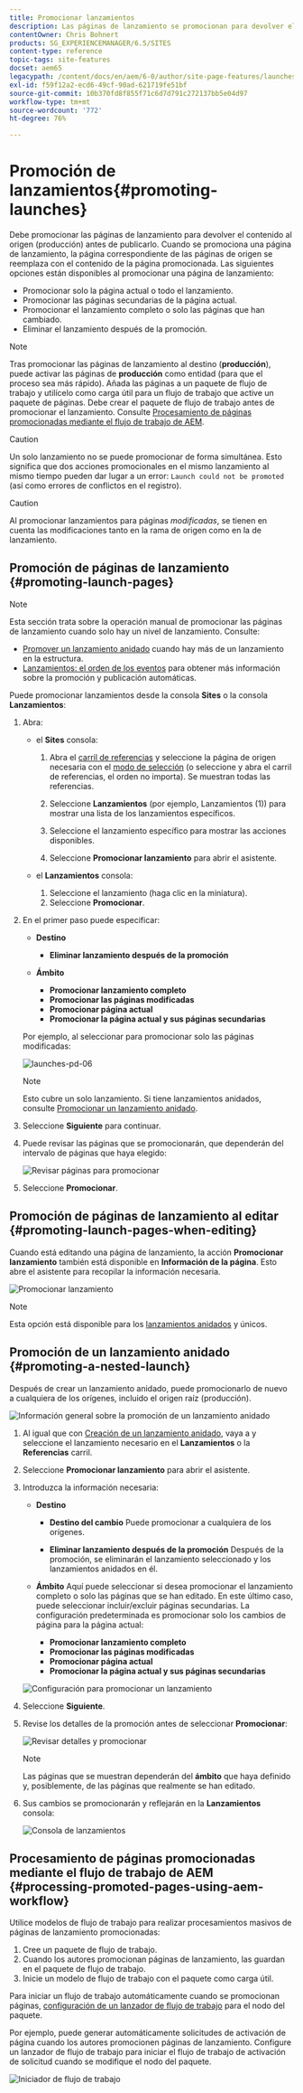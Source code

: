 ```yaml
---
title: Promocionar lanzamientos
description: Las páginas de lanzamiento se promocionan para devolver el contenido al origen (producción) antes de publicarlo.
contentOwner: Chris Bohnert
products: SG_EXPERIENCEMANAGER/6.5/SITES
content-type: reference
topic-tags: site-features
docset: aem65
legacypath: /content/docs/en/aem/6-0/author/site-page-features/launches
exl-id: f59f12a2-ecd6-49cf-90ad-621719fe51bf
source-git-commit: 10b370fd8f855f71c6d7d791c272137bb5e04d97
workflow-type: tm+mt
source-wordcount: '772'
ht-degree: 76%

---
```


# Promoción de lanzamientos{#promoting-launches}

Debe promocionar las páginas de lanzamiento para devolver el contenido al origen (producción) antes de publicarlo. Cuando se promociona una página de lanzamiento, la página correspondiente de las páginas de origen se reemplaza con el contenido de la página promocionada. Las siguientes opciones están disponibles al promocionar una página de lanzamiento:

* Promocionar solo la página actual o todo el lanzamiento.
* Promocionar las páginas secundarias de la página actual.
* Promocionar el lanzamiento completo o solo las páginas que han cambiado.
* Eliminar el lanzamiento después de la promoción.

>[!NOTE]
>
>Tras promocionar las páginas de lanzamiento al destino (**producción**), puede activar las páginas de **producción** como entidad (para que el proceso sea más rápido). Añada las páginas a un paquete de flujo de trabajo y utilícelo como carga útil para un flujo de trabajo que active un paquete de páginas. Debe crear el paquete de flujo de trabajo antes de promocionar el lanzamiento. Consulte [Procesamiento de páginas promocionadas mediante el flujo de trabajo de AEM](#processing-promoted-pages-using-aem-workflow).

>[!CAUTION]
>
>Un solo lanzamiento no se puede promocionar de forma simultánea. Esto significa que dos acciones promocionales en el mismo lanzamiento al mismo tiempo pueden dar lugar a un error: `Launch could not be promoted` (así como errores de conflictos en el registro).

>[!CAUTION]
>
>Al promocionar lanzamientos para páginas *modificadas*, se tienen en cuenta las modificaciones tanto en la rama de origen como en la de lanzamiento.

## Promoción de páginas de lanzamiento {#promoting-launch-pages}

>[!NOTE]
>
>Esta sección trata sobre la operación manual de promocionar las páginas de lanzamiento cuando solo hay un nivel de lanzamiento. Consulte:
>
>* [Promover un lanzamiento anidado](#promoting-a-nested-launch) cuando hay más de un lanzamiento en la estructura.
>* [Lanzamientos: el orden de los eventos](/help/sites-authoring/launches.md#launches-the-order-of-events) para obtener más información sobre la promoción y publicación automáticas.
>

Puede promocionar lanzamientos desde la consola **Sites** o la consola **Lanzamientos**:

1. Abra:

   * el **Sites** consola:

      1. Abra el [carril de referencias](/help/sites-authoring/author-environment-tools.md#showingpagereferences) y seleccione la página de origen necesaria con el [modo de selección](/help/sites-authoring/basic-handling.md) (o seleccione y abra el carril de referencias, el orden no importa). Se muestran todas las referencias.

      1. Seleccione **Lanzamientos** (por ejemplo, Lanzamientos (1)) para mostrar una lista de los lanzamientos específicos.
      1. Seleccione el lanzamiento específico para mostrar las acciones disponibles.
      1. Seleccione **Promocionar lanzamiento** para abrir el asistente.

   * el **Lanzamientos** consola:

      1. Seleccione el lanzamiento (haga clic en la miniatura).
      1. Seleccione **Promocionar**.

1. En el primer paso puede especificar:

   * **Destino**

      * **Eliminar lanzamiento después de la promoción**

   * **Ámbito**

      * **Promocionar lanzamiento completo**
      * **Promocionar las páginas modificadas**
      * **Promocionar página actual**
      * **Promocionar la página actual y sus páginas secundarias**

   Por ejemplo, al seleccionar para promocionar solo las páginas modificadas:

   ![launches-pd-06](assets/launches-pd-06.png)

   >[!NOTE]
   >
   >Esto cubre un solo lanzamiento. Si tiene lanzamientos anidados, consulte [Promocionar un lanzamiento anidado](#promoting-a-nested-launch).

1. Seleccione **Siguiente** para continuar.
1. Puede revisar las páginas que se promocionarán, que dependerán del intervalo de páginas que haya elegido:

   ![Revisar páginas para promocionar](assets/chlimage_1-102.png)

1. Seleccione **Promocionar**.

## Promoción de páginas de lanzamiento al editar {#promoting-launch-pages-when-editing}

Cuando está editando una página de lanzamiento, la acción **Promocionar lanzamiento** también está disponible en **Información de la página**. Esto abre el asistente para recopilar la información necesaria.

![Promocionar lanzamiento](assets/chlimage_1-103.png)

>[!NOTE]
>
>Esta opción está disponible para los [lanzamientos anidados](#promoting-a-nested-launch) y únicos.

## Promoción de un lanzamiento anidado {#promoting-a-nested-launch}

Después de crear un lanzamiento anidado, puede promocionarlo de nuevo a cualquiera de los orígenes, incluido el origen raíz (producción).

![Información general sobre la promoción de un lanzamiento anidado](assets/chlimage_1-104.png)

1. Al igual que con [Creación de un lanzamiento anidado](#creatinganestedlaunchlaunchwithinalaunch), vaya a y seleccione el lanzamiento necesario en el **Lanzamientos** o la **Referencias** carril.
1. Seleccione **Promocionar lanzamiento** para abrir el asistente.

1. Introduzca la información necesaria:

   * **Destino**

      * **Destino del cambio**
Puede promocionar a cualquiera de los orígenes.

      * **Eliminar lanzamiento después de la promoción**
Después de la promoción, se eliminarán el lanzamiento seleccionado y los lanzamientos anidados en él.

   * **Ámbito**
Aquí puede seleccionar si desea promocionar el lanzamiento completo o solo las páginas que se han editado. En este último caso, puede seleccionar incluir/excluir páginas secundarias. La configuración predeterminada es promocionar solo los cambios de página para la página actual:

      * **Promocionar lanzamiento completo**
      * **Promocionar las páginas modificadas**
      * **Promocionar página actual**
      * **Promocionar la página actual y sus páginas secundarias**

   ![Configuración para promocionar un lanzamiento](assets/chlimage_1-105.png)

1. Seleccione **Siguiente**.
1. Revise los detalles de la promoción antes de seleccionar **Promocionar**:

   ![Revisar detalles y promocionar](assets/chlimage_1-106.png)

   >[!NOTE]
   >
   >Las páginas que se muestran dependerán del **ámbito** que haya definido y, posiblemente, de las páginas que realmente se han editado.

1. Sus cambios se promocionarán y reflejarán en la **Lanzamientos** consola:

   ![Consola de lanzamientos](assets/chlimage_1-107.png)

## Procesamiento de páginas promocionadas mediante el flujo de trabajo de AEM {#processing-promoted-pages-using-aem-workflow}

Utilice modelos de flujo de trabajo para realizar procesamientos masivos de páginas de lanzamiento promocionadas:

1. Cree un paquete de flujo de trabajo.
1. Cuando los autores promocionan páginas de lanzamiento, las guardan en el paquete de flujo de trabajo.
1. Inicie un modelo de flujo de trabajo con el paquete como carga útil.

Para iniciar un flujo de trabajo automáticamente cuando se promocionan páginas, [configuración de un lanzador de flujo de trabajo](/help/sites-administering/workflows-starting.md#workflows-launchers) para el nodo del paquete.

Por ejemplo, puede generar automáticamente solicitudes de activación de página cuando los autores promocionen páginas de lanzamiento. Configure un lanzador de flujo de trabajo para iniciar el flujo de trabajo de activación de solicitud cuando se modifique el nodo del paquete.

![Iniciador de flujo de trabajo](assets/chlimage_1-108.png)
